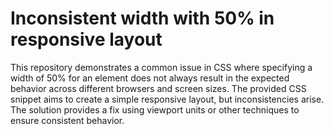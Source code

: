# Inconsistent width with 50% in responsive layout

This repository demonstrates a common issue in CSS where specifying a width of 50% for an element does not always result in the expected behavior across different browsers and screen sizes. The provided CSS snippet aims to create a simple responsive layout, but inconsistencies arise. The solution provides a fix using viewport units or other techniques to ensure consistent behavior.